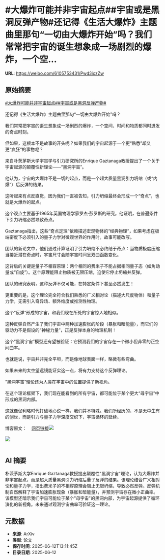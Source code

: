 # #大爆炸可能并非宇宙起点##宇宙或是黑洞反弹产物#还记得《生活大爆炸》主题曲里那句“一切由大爆炸开始”吗？我们常常把宇宙的诞生想象成一场剧烈的爆炸，一个空...

**URL**: https://weibo.com/6105753431/Pwd3iczZw

## 原始摘要

<a href="https://m.weibo.cn/search?containerid=231522type%3D1%26t%3D10%26q%3D%23%E5%A4%A7%E7%88%86%E7%82%B8%E5%8F%AF%E8%83%BD%E5%B9%B6%E9%9D%9E%E5%AE%87%E5%AE%99%E8%B5%B7%E7%82%B9%23&amp;extparam=%23%E5%A4%A7%E7%88%86%E7%82%B8%E5%8F%AF%E8%83%BD%E5%B9%B6%E9%9D%9E%E5%AE%87%E5%AE%99%E8%B5%B7%E7%82%B9%23" data-hide=""><span class="surl-text">#大爆炸可能并非宇宙起点#</span></a><a href="https://m.weibo.cn/search?containerid=231522type%3D1%26t%3D10%26q%3D%23%E5%AE%87%E5%AE%99%E6%88%96%E6%98%AF%E9%BB%91%E6%B4%9E%E5%8F%8D%E5%BC%B9%E4%BA%A7%E7%89%A9%23&amp;extparam=%23%E5%AE%87%E5%AE%99%E6%88%96%E6%98%AF%E9%BB%91%E6%B4%9E%E5%8F%8D%E5%BC%B9%E4%BA%A7%E7%89%A9%23" data-hide=""><span class="surl-text">#宇宙或是黑洞反弹产物#</span></a><br><br>还记得《生活大爆炸》主题曲里那句“一切由大爆炸开始”吗？<br><br>我们常常把宇宙的诞生想象成一场剧烈的爆炸，一个空间、时间和物质都同时迸发的奇点时刻。<br><br>但如果，这根本不是故事的开头呢？如果我们的宇宙起源于一个更“熟悉”却又更“疯狂”的事物呢？<br><br>来自朴茨茅斯大学宇宙学与引力研究所的Enrique Gaztanaga教授提出了一个关于宇宙起源的颠覆性新理论——“黑洞宇宙”。<br><br>他认为，宇宙的大爆炸不是一切的起点，而是一个超大质量黑洞引力坍缩（或“内爆”）后反弹的结果。<br><br>这听起来有点反直觉，因为我们一直被告知，引力坍缩最终会形成一个“奇点”，也就是大爆炸的起点。<br><br>这个观点主要基于1965年英国物理学家罗杰·彭罗斯的研究，他证明，在普遍条件下引力坍缩必然导致奇点。<br><br>Gaztanaga指出，这些“奇点定理”依赖描述宏观物体的“经典物理”，如果考虑在极端密度下必须引入的量子力学对微观世界的作用时，故事可能改写。<br><br>团队的新论文中，他们通过计算证明了引力坍缩不必终结于奇点：当物质极度压缩当接近潜在奇点时，宇宙尺寸会随宇宙时间呈双曲函数变化。<br><br>这背后的关键是量子不相容原理：两个相同的费米子不能占据相同量子态（如角动量或“自旋”）。这个原理能阻止物质被无限压缩，迫使它停止坍缩并反弹。<br><br>团队的研究表明，这种反弹不仅可能，在特定条件下甚至必然发生！<br><br>更重要的是，这个理论完全符合我们熟悉的广义相对论（描述大尺度物体）和量子力学，无需引入奇异场、额外维度或推测性物理。<br><br>这个“反弹”形成的宇宙，和我们现在所处的宇宙惊人地相似。<br><br>这种反弹自然产生了我们宇宙中两种加速膨胀的阶段（暴胀和暗能量），而它们的驱动力不是假设的“神秘力量”，正是反弹本身的物理机制！<br><br>这个“黑洞宇宙”模型还有望被验证：它预测我们的宇宙存在一个微小但非零的正空间曲率。<br><br>也就是说，宇宙并非完全平坦，而是像地球表面一样，略微有些弯曲。<br><br>如果未来的太空望远镜能证实这一点，将有力支持这个反弹理论。<br><br>“黑洞宇宙”理论还为人类在宇宙中的位置提供了新视角。<br><br>在这个理论框架下，我们现在能看到的所有宇宙，都可能位于某个更大“母宇宙”中形成的黑洞内部。<br><br>这就像伽利略时代打破地心说一样，我们并不特殊。我们所经历的，不是无中生有的创世，而是引力与量子力学深度交织下，宇宙循环的延续。<br><br>博客原文：<a href="https://weibo.cn/sinaurl?u=https%3A%2F%2Fwww.port.ac.uk%2Fnews-events-and-blogs%2Fblogs%2Fspace-cosmology-and-the-universe%2Fwhat-if-the-big-bang-wasnt-the-beginning-our-research-suggests-it-may-have-taken-place-inside-a-black-hole" data-hide=""><span class="url-icon"><img style="width: 1rem;height: 1rem" src="https://h5.sinaimg.cn/upload/2015/09/25/3/timeline_card_small_web_default.png" referrerpolicy="no-referrer"></span><span class="surl-text">网页链接</span></a><img style="" src="https://tvax1.sinaimg.cn/large/006Fd7o3gy1i2cojxyqldj30zk0nqtlw.jpg" referrerpolicy="no-referrer"><br><br><img style="" src="https://tvax2.sinaimg.cn/large/006Fd7o3gy1i2cojyot4lj30zk0zgwy6.jpg" referrerpolicy="no-referrer"><br><br>

## AI 摘要

朴茨茅斯大学Enrique Gaztanaga教授提出颠覆性"黑洞宇宙"理论，认为大爆炸并非宇宙起点，而是超大质量黑洞引力坍缩后量子反弹的结果。该理论结合广义相对论和量子力学，指出费米子的不相容原理会阻止无限坍缩，导致必然反弹。反弹机制自然解释了宇宙加速膨胀现象（暴胀和暗能量），并预测宇宙存在微小正曲率。该模型还暗示我们宇宙可能位于某个"母宇宙"的黑洞内部，为宇宙起源提供了循环演化的新视角。未来通过观测宇宙曲率可验证这一理论。

## 元数据

- **来源**: ArXiv
- **类型**: 论文
- **保存时间**: 2025-06-12T13:11:45Z
- **目录日期**: 2025-06-12
